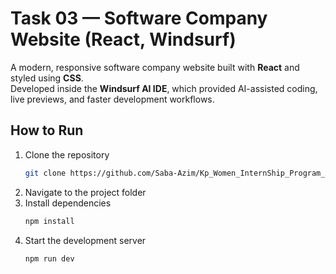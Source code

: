 # Task 03 — Software Company Website (React, Windsurf)

A modern, responsive software company website built with **React** and styled using **CSS**.  
Developed inside the **Windsurf AI IDE**, which provided AI-assisted coding, live previews, and faster development workflows.

## How to Run

1. Clone the repository  
   ```bash
   git clone https://github.com/Saba-Azim/Kp_Women_InternShip_Program_Assesments.git
2. Navigate to the project folder
3. Install dependencies
   ```bash
   npm install
4. Start the development server
   ```bash
   npm run dev
